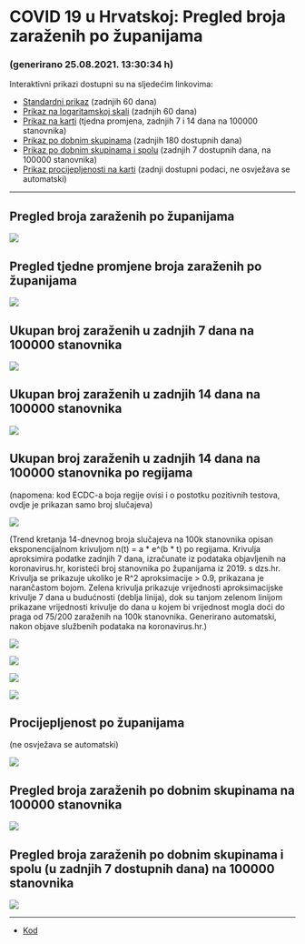 # COVID 19 u Hrvatskoj: Pregled broja zaraženih po županijama

### (generirano 25.08.2021. 13:30:34 h)

Interaktivni prikazi dostupni su na sljedećim linkovima:

- [Standardni prikaz](html/index.html) (zadnjih 60 dana)
- [Prikaz na logaritamskoj skali](html/index_log.html) (zadnjih 60 dana)
- [Prikaz na karti](html/index_map.html) (tjedna promjena, zadnjih 7 i 14 dana na 100000 stanovnika)
- [Prikaz po dobnim skupinama](html/index_per_age.html) (zadnjih 180 dostupnih dana)
- [Prikaz po dobnim skupinama i spolu](html/index_pyramid.html) (zadnjih 7 dostupnih dana, na 100000 stanovnika)
- [Prikaz procijepljenosti na karti](html/index_vaccination.html) (zadnji dostupni podaci, ne osvježava se automatski)

-----

## Pregled broja zaraženih po županijama

![](img/2021_08_24_line_plots.png)

## Pregled tjedne promjene broja zaraženih po županijama

![](img/2021_08_24_map.png)

## Ukupan broj zaraženih u zadnjih 7 dana na 100000 stanovnika

![](img/2021_08_24_map_7_day_per_100k.png)

## Ukupan broj zaraženih u zadnjih 14 dana na 100000 stanovnika

![](img/2021_08_24_map_14_day_per_100k.png)

## Ukupan broj zaraženih u zadnjih 14 dana na 100000 stanovnika po regijama

(napomena: kod ECDC-a boja regije ovisi i o postotku pozitivnih testova, ovdje je prikazan samo broj slučajeva)

![](img/2021_08_24_map_14_day_per_100k_region.png)

(Trend kretanja 14-dnevnog broja slučajeva na 100k stanovnika opisan eksponencijalnom krivuljom n(t) = a * e^(b * t) po regijama. Krivulja aproksimira podatke zadnjih 7 dana, izračunate iz podataka objavljenih na koronavirus.hr, koristeći broj stanovnika po županijama iz 2019. s dzs.hr. Krivulja se prikazuje ukoliko je R^2 aproksimacije > 0.9, prikazana je narančastom bojom. Zelena krivulja prikazuje vrijednosti aproksimacijske krivulje 7 dana u budućnosti (deblja linija), dok su tanjom zelenom linijom prikazane vrijednosti krivulje do dana u kojem bi vrijednost mogla doći do praga od 75/200 zaraženih na 100k stanovnika. Generirano automatski, nakon objave službenih podataka na koronavirus.hr.)

![](img/2021_08_24_current_Jadranska_Hrvatska.png)

![](img/2021_08_24_current_Panonska_Hrvatska.png)

![](img/2021_08_24_current_Grad_Zagreb.png)

![](img/2021_08_24_current_Sjeverna_Hrvatska.png)

## Procijepljenost po županijama

(ne osvježava se automatski)

![](img/2021_08_24_vaccination.png)

## Pregled broja zaraženih po dobnim skupinama na 100000 stanovnika

![](img/2021_08_24_per_age_group.png)

## Pregled broja zaraženih po dobnim skupinama i spolu (u zadnjih 7 dostupnih dana) na 100000 stanovnika

![](img/2021_08_24_pyramid.png)

-----

- [Kod](https://github.com/ppalasek/covid_plots_croatia)

